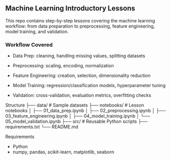 ## Machine Learning Introductory Lessons

This repo contains step-by-step lessons covering the machine learning workflow: from data preparation to preprocessing, feature engineering, model training, and validation.

### Workflow Covered

- Data Prep: cleaning, handling missing values, splitting datasets

- Preprocessing: scaling, encoding, normalization

- Feature Engineering: creation, selection, dimensionality reduction

- Model Training: regression/classification models, hyperparameter tuning

- Validation: cross-validation, evaluation metrics, overfitting checks

Structure
├── data/                # Sample datasets
├── notebooks/           # Lesson notebooks
│   ├── 01_data_prep.ipynb
│   ├── 02_preprocessing.ipynb
│   ├── 03_feature_engineering.ipynb
│   ├── 04_model_training.ipynb
│   └── 05_model_validation.ipynb
├── src/                 # Reusable Python scripts
├── requirements.txt
└── README.md

Requirements
- Python 
- numpy, pandas, scikit-learn, matplotlib, seaborn

